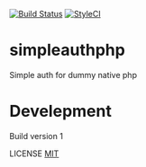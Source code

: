 [![Build Status](https://travis-ci.org/neonexxa/simpleauthphp.svg?branch=master)](https://travis-ci.org/neonexxa/simpleauthphp)
[![StyleCI](https://styleci.io/repos/82270963/shield?branch=master)](https://styleci.io/repos/82270963)

# simpleauthphp
Simple auth for dummy native php

# Develepment
Build version 1

LICENSE
[MIT](https://github.com/neonexxa/simpleauthphp/blob/master/LICENSE)